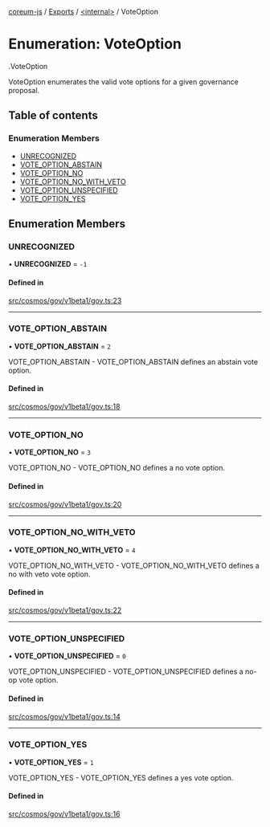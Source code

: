 [coreum-js](../README.md) / [Exports](../modules.md) / [<internal\>](../modules/internal_.md) / VoteOption

# Enumeration: VoteOption

[<internal>](../modules/internal_.md).VoteOption

VoteOption enumerates the valid vote options for a given governance proposal.

## Table of contents

### Enumeration Members

- [UNRECOGNIZED](internal_.VoteOption.md#unrecognized)
- [VOTE\_OPTION\_ABSTAIN](internal_.VoteOption.md#vote_option_abstain)
- [VOTE\_OPTION\_NO](internal_.VoteOption.md#vote_option_no)
- [VOTE\_OPTION\_NO\_WITH\_VETO](internal_.VoteOption.md#vote_option_no_with_veto)
- [VOTE\_OPTION\_UNSPECIFIED](internal_.VoteOption.md#vote_option_unspecified)
- [VOTE\_OPTION\_YES](internal_.VoteOption.md#vote_option_yes)

## Enumeration Members

### UNRECOGNIZED

• **UNRECOGNIZED** = ``-1``

#### Defined in

[src/cosmos/gov/v1beta1/gov.ts:23](https://github.com/PyramydLabs/coreum-js/blob/75debec/src/cosmos/gov/v1beta1/gov.ts#L23)

___

### VOTE\_OPTION\_ABSTAIN

• **VOTE\_OPTION\_ABSTAIN** = ``2``

VOTE_OPTION_ABSTAIN - VOTE_OPTION_ABSTAIN defines an abstain vote option.

#### Defined in

[src/cosmos/gov/v1beta1/gov.ts:18](https://github.com/PyramydLabs/coreum-js/blob/75debec/src/cosmos/gov/v1beta1/gov.ts#L18)

___

### VOTE\_OPTION\_NO

• **VOTE\_OPTION\_NO** = ``3``

VOTE_OPTION_NO - VOTE_OPTION_NO defines a no vote option.

#### Defined in

[src/cosmos/gov/v1beta1/gov.ts:20](https://github.com/PyramydLabs/coreum-js/blob/75debec/src/cosmos/gov/v1beta1/gov.ts#L20)

___

### VOTE\_OPTION\_NO\_WITH\_VETO

• **VOTE\_OPTION\_NO\_WITH\_VETO** = ``4``

VOTE_OPTION_NO_WITH_VETO - VOTE_OPTION_NO_WITH_VETO defines a no with veto vote option.

#### Defined in

[src/cosmos/gov/v1beta1/gov.ts:22](https://github.com/PyramydLabs/coreum-js/blob/75debec/src/cosmos/gov/v1beta1/gov.ts#L22)

___

### VOTE\_OPTION\_UNSPECIFIED

• **VOTE\_OPTION\_UNSPECIFIED** = ``0``

VOTE_OPTION_UNSPECIFIED - VOTE_OPTION_UNSPECIFIED defines a no-op vote option.

#### Defined in

[src/cosmos/gov/v1beta1/gov.ts:14](https://github.com/PyramydLabs/coreum-js/blob/75debec/src/cosmos/gov/v1beta1/gov.ts#L14)

___

### VOTE\_OPTION\_YES

• **VOTE\_OPTION\_YES** = ``1``

VOTE_OPTION_YES - VOTE_OPTION_YES defines a yes vote option.

#### Defined in

[src/cosmos/gov/v1beta1/gov.ts:16](https://github.com/PyramydLabs/coreum-js/blob/75debec/src/cosmos/gov/v1beta1/gov.ts#L16)
